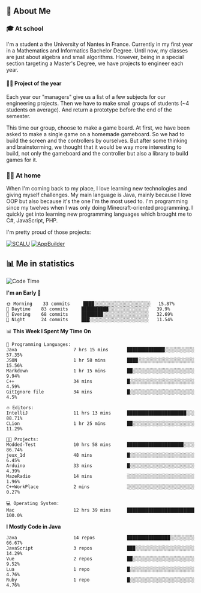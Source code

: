 ## 👀 About Me

### 🎓 At school

I'm a student a the University of Nantes in France. Currently in my first year in a Mathematics and Informatics Bachelor Degree. Until now, my classes are just about algebra and small algorithms. However, being in a special section targeting a Master's Degree, we have projects to engineer each year. 

#### 🔧🔬 Project of the year

Each year our "managers" give us a list of a few subjects for our engineering projects. Then we have to make small groups of students (~4 students on average). And return a prototype before the end of the semester.

This time our group, choose to make a game board. At first, we have been asked to make a single game on a homemade gameboard. So we had to build the screen and the controllers by ourselves. 
But after some thinking and brainstorming, we thought that it would be way more interesting to build, not only the gameboard and the controller but also a library to build games for it.

### 👨‍💻 At home

When I'm coming back to my place, I love learning new technologies and giving myself challenges. My main language is Java, mainly because I love OOP but also because it's the one I'm the most used to. I'm programming since my twelves when I was only doing Minecraft-oriented programming.  I quickly get into learning new programming languages which brought me to C#, JavaScript, PHP. 

I'm pretty proud of those projects:

[![SCALU](https://github-readme-stats.vercel.app/api/pin?username=renardfute&repo=SCALU)](https://github.com/renardfute/scalu)
[![AppBuilder](https://github-readme-stats.vercel.app/api/pin?username=pulsedev2&repo=AppBuilder)](https://github.com/pulsedev2/AppBuilder)

## 📊 Me in statistics
<!--START_SECTION:waka-->
![Code Time](http://img.shields.io/badge/Code%20Time-58%20hrs%207%20mins-blue)

**I'm an Early 🐤** 

```text
🌞 Morning    33 commits     ████░░░░░░░░░░░░░░░░░░░░░   15.87% 
🌆 Daytime    83 commits     ██████████░░░░░░░░░░░░░░░   39.9% 
🌃 Evening    68 commits     ████████░░░░░░░░░░░░░░░░░   32.69% 
🌙 Night      24 commits     ███░░░░░░░░░░░░░░░░░░░░░░   11.54%

```


📊 **This Week I Spent My Time On** 

```text
💬 Programming Languages: 
Java                     7 hrs 15 mins       ██████████████░░░░░░░░░░░   57.35% 
JSON                     1 hr 58 mins        ████░░░░░░░░░░░░░░░░░░░░░   15.56% 
Markdown                 1 hr 15 mins        ██░░░░░░░░░░░░░░░░░░░░░░░   9.94% 
C++                      34 mins             █░░░░░░░░░░░░░░░░░░░░░░░░   4.59% 
GitIgnore file           34 mins             █░░░░░░░░░░░░░░░░░░░░░░░░   4.5%

🔥 Editors: 
IntelliJ                 11 hrs 13 mins      ██████████████████████░░░   88.71% 
CLion                    1 hr 25 mins        ██░░░░░░░░░░░░░░░░░░░░░░░   11.29%

🐱‍💻 Projects: 
Modded-Test              10 hrs 58 mins      █████████████████████░░░░   86.74% 
jeux_1d                  48 mins             █░░░░░░░░░░░░░░░░░░░░░░░░   6.45% 
Arduino                  33 mins             █░░░░░░░░░░░░░░░░░░░░░░░░   4.39% 
MazeRadio                14 mins             ░░░░░░░░░░░░░░░░░░░░░░░░░   1.96% 
C++WorkPlace             2 mins              ░░░░░░░░░░░░░░░░░░░░░░░░░   0.27%

💻 Operating System: 
Mac                      12 hrs 39 mins      █████████████████████████   100.0%

```

**I Mostly Code in Java** 

```text
Java                     14 repos            ████████████████░░░░░░░░░   66.67% 
JavaScript               3 repos             ███░░░░░░░░░░░░░░░░░░░░░░   14.29% 
Vue                      2 repos             ██░░░░░░░░░░░░░░░░░░░░░░░   9.52% 
Lua                      1 repo              █░░░░░░░░░░░░░░░░░░░░░░░░   4.76% 
Ruby                     1 repo              █░░░░░░░░░░░░░░░░░░░░░░░░   4.76%

```



<!--END_SECTION:waka-->
